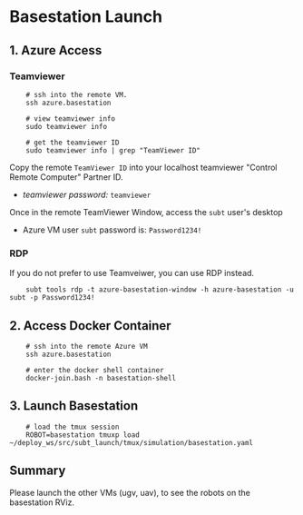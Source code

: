 # Basestation Launch

## 1. Azure Access

### Teamviewer

        # ssh into the remote VM.
        ssh azure.basestation

        # view teamviewer info
        sudo teamviewer info

        # get the teamviewer ID
        sudo teamviewer info | grep "TeamViewer ID"

Copy the remote `TeamViewer ID` into your localhost teamviewer "Control Remote Computer" Partner ID.

- *teamviewer password:* `teamviewer`

Once in the remote TeamViewer Window, access the `subt` user's desktop

- Azure VM user `subt` password is: `Password1234!`

### RDP

If you do not prefer to use Teamveiwer, you can use RDP instead.

        subt tools rdp -t azure-basestation-window -h azure-basestation -u subt -p Password1234!

## 2. Access Docker Container

        # ssh into the remote Azure VM
        ssh azure.basestation

        # enter the docker shell container
        docker-join.bash -n basestation-shell

## 3. Launch Basestation

        # load the tmux session
        ROBOT=basestation tmuxp load ~/deploy_ws/src/subt_launch/tmux/simulation/basestation.yaml

## Summary

Please launch the other VMs (ugv, uav), to see the robots on the basestation RViz.
